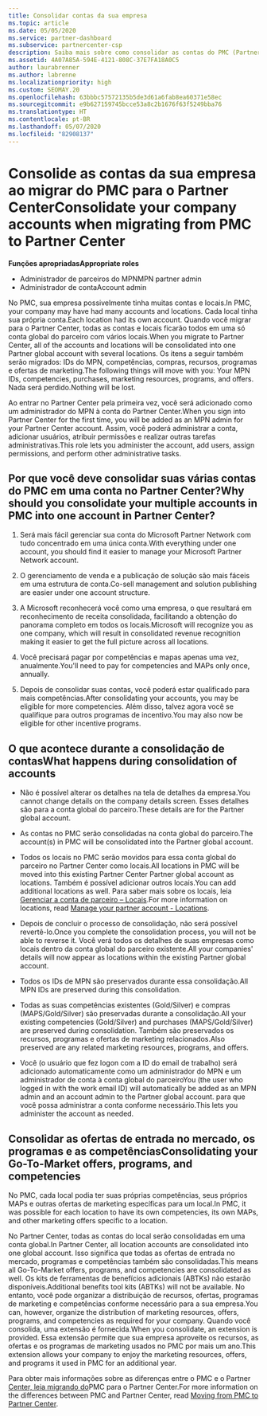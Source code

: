```yaml
---
title: Consolidar contas da sua empresa
ms.topic: article
ms.date: 05/05/2020
ms.service: partner-dashboard
ms.subservice: partnercenter-csp
description: Saiba mais sobre como consolidar as contas do PMC (Partner Membership Center) em uma conta no Partner Center. Aplica-se à migração do PMC para o Partner Center.
ms.assetid: 4A07A85A-594E-4121-808C-37E7FA18A0C5
author: laurabrenner
ms.author: labrenne
ms.localizationpriority: high
ms.custom: SEOMAY.20
ms.openlocfilehash: 63bbbc57572135b5de3d61a6fab8ea60371e58ec
ms.sourcegitcommit: e9b627159745bcce53a8c2b1676f63f5249bba76
ms.translationtype: HT
ms.contentlocale: pt-BR
ms.lasthandoff: 05/07/2020
ms.locfileid: "82908137"
---
```

# <a name="consolidate-your-company-accounts-when-migrating-from-pmc-to-partner-center"></a><span data-ttu-id="b1dd6-104">Consolide as contas da sua empresa ao migrar do PMC para o Partner Center</span><span class="sxs-lookup"><span data-stu-id="b1dd6-104">Consolidate your company accounts when migrating from PMC to Partner Center</span></span>

<span data-ttu-id="b1dd6-105">**Funções apropriadas**</span><span class="sxs-lookup"><span data-stu-id="b1dd6-105">**Appropriate roles**</span></span>

- <span data-ttu-id="b1dd6-106">Administrador de parceiros do MPN</span><span class="sxs-lookup"><span data-stu-id="b1dd6-106">MPN partner admin</span></span>
- <span data-ttu-id="b1dd6-107">Administrador de conta</span><span class="sxs-lookup"><span data-stu-id="b1dd6-107">Account admin</span></span>

<span data-ttu-id="b1dd6-108">No PMC, sua empresa possivelmente tinha muitas contas e locais.</span><span class="sxs-lookup"><span data-stu-id="b1dd6-108">In PMC, your company may have had many accounts and locations.</span></span> <span data-ttu-id="b1dd6-109">Cada local tinha sua própria conta.</span><span class="sxs-lookup"><span data-stu-id="b1dd6-109">Each location had its own account.</span></span> <span data-ttu-id="b1dd6-110">Quando você migrar para o Partner Center, todas as contas e locais ficarão todos em uma só conta global do parceiro com vários locais.</span><span class="sxs-lookup"><span data-stu-id="b1dd6-110">When you migrate to Partner Center, all of the accounts and locations will be consolidated into one Partner global account with several locations.</span></span> <span data-ttu-id="b1dd6-111">Os itens a seguir também serão migrados: IDs do MPN, competências, compras, recursos, programas e ofertas de marketing.</span><span class="sxs-lookup"><span data-stu-id="b1dd6-111">The following things will move with you: Your MPN IDs, competencies, purchases, marketing resources, programs, and offers.</span></span> <span data-ttu-id="b1dd6-112">Nada será perdido.</span><span class="sxs-lookup"><span data-stu-id="b1dd6-112">Nothing will be lost.</span></span>

<span data-ttu-id="b1dd6-113">Ao entrar no Partner Center pela primeira vez, você será adicionado como um administrador do MPN à conta do Partner Center.</span><span class="sxs-lookup"><span data-stu-id="b1dd6-113">When you sign into Partner Center for the first time, you will be added as an MPN admin for your Partner Center account.</span></span> <span data-ttu-id="b1dd6-114">Assim, você poderá administrar a conta, adicionar usuários, atribuir permissões e realizar outras tarefas administrativas.</span><span class="sxs-lookup"><span data-stu-id="b1dd6-114">This role lets you administer the account, add users, assign permissions, and perform other administrative tasks.</span></span>

## <a name="why-should-you-consolidate-your-multiple-accounts-in-pmc-into-one-account-in-partner-center"></a><span data-ttu-id="b1dd6-115">Por que você deve consolidar suas várias contas do PMC em uma conta no Partner Center?</span><span class="sxs-lookup"><span data-stu-id="b1dd6-115">Why should you consolidate your multiple accounts in PMC into one account in Partner Center?</span></span>

1. <span data-ttu-id="b1dd6-116">Será mais fácil gerenciar sua conta do Microsoft Partner Network com tudo concentrado em uma única conta.</span><span class="sxs-lookup"><span data-stu-id="b1dd6-116">With everything under one account, you should find it easier to manage your Microsoft Partner Network account.</span></span>

2. <span data-ttu-id="b1dd6-117">O gerenciamento de venda e a publicação de solução são mais fáceis em uma estrutura de conta.</span><span class="sxs-lookup"><span data-stu-id="b1dd6-117">Co-sell management and solution publishing are easier under one account structure.</span></span>

3. <span data-ttu-id="b1dd6-118">A Microsoft reconhecerá você como uma empresa, o que resultará em reconhecimento de receita consolidada, facilitando a obtenção do panorama completo em todos os locais.</span><span class="sxs-lookup"><span data-stu-id="b1dd6-118">Microsoft will recognize you as one company, which will result in consolidated revenue recognition making it easier to get the full picture across all locations.</span></span>  

4. <span data-ttu-id="b1dd6-119">Você precisará pagar por competências e mapas apenas uma vez, anualmente.</span><span class="sxs-lookup"><span data-stu-id="b1dd6-119">You'll need to pay for competencies and MAPs only once, annually.</span></span>

5. <span data-ttu-id="b1dd6-120">Depois de consolidar suas contas, você poderá estar qualificado para mais competências.</span><span class="sxs-lookup"><span data-stu-id="b1dd6-120">After consolidating your accounts, you may be eligible for more competencies.</span></span> <span data-ttu-id="b1dd6-121">Além disso, talvez agora você se qualifique para outros programas de incentivo.</span><span class="sxs-lookup"><span data-stu-id="b1dd6-121">You may also now be eligible for other incentive programs.</span></span>


## <a name="what-happens-during-consolidation-of-accounts"></a><span data-ttu-id="b1dd6-122">O que acontece durante a consolidação de contas</span><span class="sxs-lookup"><span data-stu-id="b1dd6-122">What happens during consolidation of accounts</span></span>

- <span data-ttu-id="b1dd6-123">Não é possível alterar os detalhes na tela de detalhes da empresa.</span><span class="sxs-lookup"><span data-stu-id="b1dd6-123">You cannot change details on the company details screen.</span></span> <span data-ttu-id="b1dd6-124">Esses detalhes são para a conta global do parceiro.</span><span class="sxs-lookup"><span data-stu-id="b1dd6-124">These details are for the Partner global account.</span></span> 

- <span data-ttu-id="b1dd6-125">As contas no PMC serão consolidadas na conta global do parceiro.</span><span class="sxs-lookup"><span data-stu-id="b1dd6-125">The account(s) in PMC will be consolidated into the Partner global account.</span></span>

- <span data-ttu-id="b1dd6-126">Todos os locais no PMC serão movidos para essa conta global do parceiro no Partner Center como locais.</span><span class="sxs-lookup"><span data-stu-id="b1dd6-126">All locations in PMC will be moved into this existing Partner Center Partner global account as locations.</span></span> <span data-ttu-id="b1dd6-127">Também é possível adicionar outros locais.</span><span class="sxs-lookup"><span data-stu-id="b1dd6-127">You can add additional locations as well.</span></span> <span data-ttu-id="b1dd6-128">Para saber mais sobre os locais, leia [Gerenciar a conta de parceiro – Locais](manage-locations.md).</span><span class="sxs-lookup"><span data-stu-id="b1dd6-128">For more information on locations, read  [Manage your partner account - Locations](manage-locations.md).</span></span>

- <span data-ttu-id="b1dd6-129">Depois de concluir o processo de consolidação, não será possível revertê-lo.</span><span class="sxs-lookup"><span data-stu-id="b1dd6-129">Once you complete the consolidation process, you will not be able to reverse it.</span></span> <span data-ttu-id="b1dd6-130">Você verá todos os detalhes de suas empresas como locais dentro da conta global do parceiro existente.</span><span class="sxs-lookup"><span data-stu-id="b1dd6-130">All your companies' details will now appear as locations within the existing Partner global account.</span></span> 

- <span data-ttu-id="b1dd6-131">Todos os IDs de MPN são preservados durante essa consolidação.</span><span class="sxs-lookup"><span data-stu-id="b1dd6-131">All MPN IDs are preserved during this consolidation.</span></span>

- <span data-ttu-id="b1dd6-132">Todas as suas competências existentes (Gold/Silver) e compras (MAPS/Gold/Silver) são preservadas durante a consolidação.</span><span class="sxs-lookup"><span data-stu-id="b1dd6-132">All your existing competencies (Gold/Silver) and purchases (MAPS/Gold/Silver) are preserved during consolidation.</span></span> <span data-ttu-id="b1dd6-133">Também são preservados os recursos, programas e ofertas de marketing relacionados.</span><span class="sxs-lookup"><span data-stu-id="b1dd6-133">Also preserved are any related marketing resources, programs, and offers.</span></span>

- <span data-ttu-id="b1dd6-134">Você (o usuário que fez logon com a ID do email de trabalho) será adicionado automaticamente como um administrador do MPN e um administrador de conta à conta global do parceiro</span><span class="sxs-lookup"><span data-stu-id="b1dd6-134">You (the user who logged in with the work email ID) will automatically be added as an MPN admin and an account admin to the Partner global account.</span></span> <span data-ttu-id="b1dd6-135">para que você possa administrar a conta conforme necessário.</span><span class="sxs-lookup"><span data-stu-id="b1dd6-135">This lets you administer the account as needed.</span></span>

## <a name="consolidating-your-go-to-market-offers-programs-and-competencies"></a><span data-ttu-id="b1dd6-136">Consolidar as ofertas de entrada no mercado, os programas e as competências</span><span class="sxs-lookup"><span data-stu-id="b1dd6-136">Consolidating your Go-To-Market offers, programs, and competencies</span></span>

<span data-ttu-id="b1dd6-137">No PMC, cada local podia ter suas próprias competências, seus próprios MAPs e outras ofertas de marketing específicas para um local.</span><span class="sxs-lookup"><span data-stu-id="b1dd6-137">In PMC, it was possible for each location to have its own competencies, its own MAPs, and other marketing offers specific to a location.</span></span>

<span data-ttu-id="b1dd6-138">No Partner Center, todas as contas do local serão consolidadas em uma conta global.</span><span class="sxs-lookup"><span data-stu-id="b1dd6-138">In Partner Center, all location accounts are consolidated into one global account.</span></span> <span data-ttu-id="b1dd6-139">Isso significa que todas as ofertas de entrada no mercado, programas e competências também são consolidadas.</span><span class="sxs-lookup"><span data-stu-id="b1dd6-139">This means all Go-To-Market offers, programs, and competencies are consolidated as well.</span></span> <span data-ttu-id="b1dd6-140">Os kits de ferramentas de benefícios adicionais (ABTKs) não estarão disponíveis.</span><span class="sxs-lookup"><span data-stu-id="b1dd6-140">Additional benefits tool kits (ABTKs) will not be available.</span></span> <span data-ttu-id="b1dd6-141">No entanto, você pode organizar a distribuição de recursos, ofertas, programas de marketing e competências conforme necessário para a sua empresa.</span><span class="sxs-lookup"><span data-stu-id="b1dd6-141">You can, however, organize the distribution of marketing resources, offers, programs, and competencies as required for your company.</span></span> <span data-ttu-id="b1dd6-142">Quando você consolida, uma extensão é fornecida.</span><span class="sxs-lookup"><span data-stu-id="b1dd6-142">When you consolidate, an extension is provided.</span></span> <span data-ttu-id="b1dd6-143">Essa extensão permite que sua empresa aproveite os recursos, as ofertas e os programas de marketing usados no PMC por mais um ano.</span><span class="sxs-lookup"><span data-stu-id="b1dd6-143">This extension allows your company to enjoy the marketing resources, offers, and programs it used in PMC for an additional year.</span></span>

<span data-ttu-id="b1dd6-144">Para obter mais informações sobre as diferenças entre o PMC e o Partner [Center, leia migrando do](guide-to-migration.md)PMC para o Partner Center.</span><span class="sxs-lookup"><span data-stu-id="b1dd6-144">For more information on the differences between PMC and Partner Center, read [Moving from PMC to Partner Center](guide-to-migration.md).</span></span>


